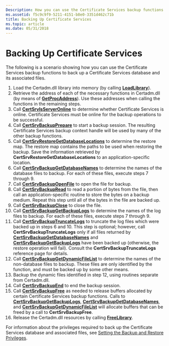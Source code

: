 ```yaml
---
Description: How you can use the Certificate Services backup functions to back up a Certificate Services database and its associated files.
ms.assetid: f5c9c9f9-5211-4151-b8e0-3351d462c71b
title: Backing Up Certificate Services
ms.topic: article
ms.date: 05/31/2018
---
```


# Backing Up Certificate Services

The following is a scenario showing how you can use the Certificate Services backup functions to back up a Certificate Services database and its associated files.

1.  Load the Certadm.dll library into memory (by calling [**LoadLibrary**](https://msdn.microsoft.com/en-us/library/ms684175(v=VS.85).aspx)).
2.  Retrieve the address of each of the necessary functions in Certadm.dll (by means of [**GetProcAddress**](https://msdn.microsoft.com/en-us/library/ms683212(v=VS.85).aspx)). Use these addresses when calling the functions in the remaining steps.
3.  Call [**CertSrvIsServerOnline**](/windows/desktop/api/Certbcli/nf-certbcli-certsrvisserveronlinew) to determine whether Certificate Services is online. Certificate Services must be online for the backup operations to be successful.
4.  Call [**CertSrvBackupPrepare**](/windows/desktop/api/Certbcli/nf-certbcli-certsrvbackuppreparew) to start a backup session. The resulting Certificate Services backup context handle will be used by many of the other backup functions.
5.  Call [**CertSrvRestoreGetDatabaseLocations**](/windows/desktop/api/Certbcli/nf-certbcli-certsrvrestoregetdatabaselocationsw) to determine the restore map. The restore map contains the paths to be used when restoring the backup. Save the information retrieved by **CertSrvRestoreGetDatabaseLocations** to an application-specific location.
6.  Call [**CertSrvBackupGetDatabaseNames**](/windows/desktop/api/Certbcli/nf-certbcli-certsrvbackupgetdatabasenamesw) to determine the names of the database files to backup. For each of these files, execute steps 7 through 9.
7.  Call [**CertSrvBackupOpenFile**](/windows/desktop/api/Certbcli/nf-certbcli-certsrvbackupopenfilew) to open the file for backup.
8.  Call [**CertSrvBackupRead**](/windows/desktop/api/Certbcli/nf-certbcli-certsrvbackupread) to read a portion of bytes from the file, then call an application-specific routine to store the bytes on a backup medium. Repeat this step until all of the bytes in the file are backed up.
9.  Call [**CertSrvBackupClose**](/windows/desktop/api/Certbcli/nf-certbcli-certsrvbackupclose) to close the file.
10. Call [**CertSrvBackupGetBackupLogs**](/windows/desktop/api/Certbcli/nf-certbcli-certsrvbackupgetbackuplogsw) to determine the names of the log files to backup. For each of these files, execute steps 7 through 9.
11. Call [**CertSrvBackupTruncateLogs**](/windows/desktop/api/Certbcli/nf-certbcli-certsrvbackuptruncatelogs) to truncate the log files which were backed up in steps 6 and 10. This step is optional; however, call **CertSrvBackupTruncateLogs** only if all files returned by [**CertSrvBackupGetDatabaseNames**](/windows/desktop/api/Certbcli/nf-certbcli-certsrvbackupgetdatabasenamesw) and [**CertSrvBackupGetBackupLogs**](/windows/desktop/api/Certbcli/nf-certbcli-certsrvbackupgetbackuplogsw) have been backed up (otherwise, the restore operation will fail). Consult the **CertSrvBackupTruncateLogs** reference page for details.
12. Call [**CertSrvBackupGetDynamicFileList**](/windows/desktop/api/Certbcli/nf-certbcli-certsrvbackupgetdynamicfilelistw) to determine the names of the non-database files to backup. These files are only identified by the function, and must be backed up by some other means.
13. Backup the dynamic files identified in step 12, using routines separate from Certadm.dll.
14. Call [**CertSrvBackupEnd**](/windows/desktop/api/Certbcli/nf-certbcli-certsrvbackupend) to end the backup session.
15. Call [**CertSrvBackupFree**](/windows/desktop/api/Certbcli/nf-certbcli-certsrvbackupfree) as needed to release buffers allocated by certain Certificate Services backup functions. Calls to [**CertSrvBackupGetBackupLogs**](/windows/desktop/api/Certbcli/nf-certbcli-certsrvbackupgetbackuplogsw), [**CertSrvBackupGetDatabaseNames**](/windows/desktop/api/Certbcli/nf-certbcli-certsrvbackupgetdatabasenamesw), and [**CertSrvBackupGetDynamicFileList**](/windows/desktop/api/Certbcli/nf-certbcli-certsrvbackupgetdynamicfilelistw) will allocate buffers that can be freed by a call to **CertSrvBackupFree**.
16. Release the Certadm.dll resources by calling [**FreeLibrary**](https://msdn.microsoft.com/en-us/library/ms683152(v=VS.85).aspx).

For information about the privileges required to back up the Certificate Services database and associated files, see [Setting the Backup and Restore Privileges](setting-the-backup-and-restore-privileges.md).

 

 



